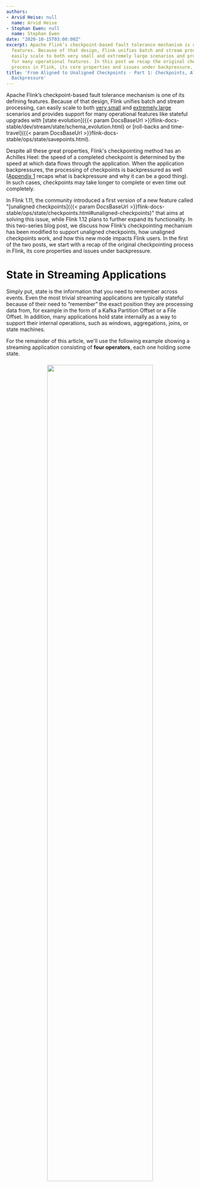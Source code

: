 ```yaml
---
authors:
- Arvid Heise: null
  name: Arvid Heise
- Stephan Ewen: null
  name: Stephan Ewen
date: "2020-10-15T03:00:00Z"
excerpt: Apache Flink’s checkpoint-based fault tolerance mechanism is one of its defining
  features. Because of that design, Flink unifies batch and stream processing, can
  easily scale to both very small and extremely large scenarios and provides support
  for many operational features. In this post we recap the original checkpointing
  process in Flink, its core properties and issues under backpressure.
title: 'From Aligned to Unaligned Checkpoints - Part 1: Checkpoints, Alignment, and
  Backpressure'
---
```


Apache Flink’s checkpoint-based fault tolerance mechanism is one of its defining features. Because of that design, Flink unifies batch and stream processing, can easily scale to both [very small](https://hal.inria.fr/hal-02463206/document) and [extremely large](https://102.alibaba.com/detail?id=35) scenarios and provides support for many operational features like stateful upgrades with [state evolution]({{< param DocsBaseUrl >}}flink-docs-stable/dev/stream/state/schema_evolution.html) or [roll-backs and time-travel]({{< param DocsBaseUrl >}}flink-docs-stable/ops/state/savepoints.html). 

Despite all these great properties, Flink's checkpointing method has an Achilles Heel: the speed of a completed checkpoint is determined by the speed at which data flows through the application. When the application backpressures, the processing of checkpoints is backpressured as well ([Appendix 1](#appendix-1---on-backpressure) recaps what is backpressure and why it can be a good thing). In such cases, checkpoints may take longer to complete or even time out completely.

In Flink 1.11, the community introduced a first version of a new feature called "[unaligned checkpoints]({{< param DocsBaseUrl >}}flink-docs-stable/ops/state/checkpoints.html#unaligned-checkpoints)" that aims at solving this issue, while Flink 1.12 plans to further expand its functionality. In this two-series blog post, we discuss how Flink’s checkpointing mechanism has been modified to support unaligned checkpoints, how unaligned checkpoints work, and how this new mode impacts Flink users. In the first of the two posts, we start with a recap of the original checkpointing process in Flink, its core properties and issues under backpressure.


# State in Streaming Applications

Simply put, state is the information that you need to remember across events. Even the most trivial streaming applications are typically stateful because of their need to “remember” the exact position they are processing data from, for example in the form of a Kafka Partition Offset or a File Offset.
In addition, many applications hold state internally as a way to support their internal operations, such as windows, aggregations, joins, or state machines.

For the remainder of this article, we'll use the following example showing a streaming application consisting of **four operators**, each one holding some state.

<span>
	<center>
	<img vspace="8" style="width:75%" src="{{< siteurl >}}/img/blog/2020-10-15-from-aligned-to-unaligned-checkpoints-part-1/from-aligned-to-unaligned-checkpoints-part-1-1.png" />
	</center>
</span>

## State Persistence through Checkpoints

Streaming applications are long-lived. They inevitably experience hardware and software failures but should, ideally, look from the outside as if no failure ever happened. Since applications are long-lived — and can potentially accumulate very large state —, recomputing partial results after failures can take quite some time, and so a way to persist and recover this (potentially very large) application state is necessary.

Flink relies on its **state checkpointing and recovery mechanism** to implement such behavior, as shown in the figure below. Periodic checkpoints store a snapshot of the application’s state on some Checkpoint Storage (commonly an Object Store or Distributed File System, like S3, HDFS, GCS, Azure Blob Storage, etc.). When a failure is detected, the affected parts of the application are reset to the state of the latest checkpoint (either by a local reset or by loading the state from the checkpoint storage).

<div style="line-height:40%;">
    <br>
</div>

<center>
	<img vspace="8" style="width:90%" src="{{< siteurl >}}/img/blog/2020-10-15-from-aligned-to-unaligned-checkpoints-part-1/from-aligned-to-unaligned-checkpoints-part-1-2.png" />
</center>

<div style="line-height:60%;">
    <br>
</div>

Flink’s checkpoint-based approach differs from the approach taken by other stream processing systems that keep state in a distributed database or write state changes to a log, for example. The checkpoint-based approach has some nice properties, described below, which make it a great option for Flink.

- **Checkpointing has very simple external dependencies**: An _Object Storage_ or a _Distributed FileSystem_ are probably the most available and easiest-to-administer services. Because these are available on all public cloud providers and among the first systems to provide on-premises, Flink becomes well-suited for a _cloud-native_ stack. In addition, these storage systems are cheaper by an order of magnitude (GB/month) when compared to distributed databases, key/value stores, or event brokers.

- **Checkpoints are immutable and versioned**: Together with immutable and versioned inputs (as input streams are, by nature), checkpoints support storing immutable application snapshots that can be used for rollbacks, debugging, testing, or as a cheap alternative to analyze application state outside the production setup.


- **Checkpoints decouple the “stream transport” from the persistence mechanism**: “Stream transport” refers to how data is being exchanged between operators (e.g. during a shuffle). This decoupling is key to Flink’s batch <-> streaming unification in one system, because it allows Flink to implement a data transport that can take the shape of both a low-latency streaming exchange or a decoupled batch data exchange.

# The Checkpointing Mechanism

The fundamental challenge solved by the checkpointing algorithm (details in [this paper](https://pdfs.semanticscholar.org/6fa0/917417d3c213b0e130ae01b7b440b1868dde.pdf)) is drawing a snapshot out of the ever-changing state of a streaming application without suspending the continuous processing of events. Because there are always events in-flight (on the network, in I/O buffers, etc.), up- and downstream operators can be processing events from different times: the sink may write data from 11:04, while the source already ingests events from 11:06. Ideally, all snapshotted data should belong to the same point-in-time, as if the input was paused and we waited until all in-flight data was drained (i.e. the pipeline becoming idle) before taking the snapshot.

To achieve that, Flink injects *checkpoint barriers* into the streams at the sources, which travel through the entire topology and eventually reach the sinks. These barriers divide the stream into a *pre-checkpoint epoch* (all events that are persisted in state or emitted into sinks) and a *post-checkpoint epoch* (events not reflected in the state, to be re-processed when resuming from the checkpoint).

The following figure shows what happens when a barrier reaches an operator.

<span>
	<center>
	<img vspace="8" style="width:100%" src="{{< siteurl >}}/img/blog/2020-10-15-from-aligned-to-unaligned-checkpoints-part-1/from-aligned-to-unaligned-checkpoints-part-1-3.png" />
	</center>
</span>

Operators need to make sure that they take the checkpoint exactly when all pre-checkpoint events are processed and no post-checkpoint events have yet been processed. When the first barrier reaches the head of the input buffer queue and is consumed by the operator, the operator starts the so-called *alignment phase*. During that phase, the operator will not consume any data from the channels where it already received a barrier, until it has received a barrier from all input channels.

Once all barriers are received, the operator snapshots its state, forwards the barrier to the output, and ends the alignment phase, which unblocks all inputs. An operator state snapshot is written into the checkpoint storage, typically asynchronously while data processing continues. Once all operators have successfully written their state snapshot to the checkpoint storage, the checkpoint is successfully completed and can be used for recovery.

One important thing to note here is that the barriers flow with the events, strictly in line. In a healthy setup without backpressure, barriers flow and align in milliseconds. The checkpoint duration is dominated by the time it takes to write the state snapshots to the checkpoint storage, which becomes faster with [incremental checkpoints]({{< param DocsBaseUrl >}}flink-docs-stable/ops/state/large_state_tuning.html#incremental-checkpoints). If the events flow slowly under backpressure, so will the barriers. That means that barriers can take long to travel from sources to sinks resulting in the alignment phase to take even longer to complete.

## Recovery

When operators restart from a checkpoint (automatically during recovery or manually during deployment from a savepoint), the operators first restore their state from the checkpoint storage before resuming the event stream processing.

<span>
	<center>
	<img vspace="8" style="width:100%" src="{{< siteurl >}}/img/blog/2020-10-15-from-aligned-to-unaligned-checkpoints-part-1/from-aligned-to-unaligned-checkpoints-part-1-4.png" />
	</center>
</span>

Since sources are bound to the offsets persisted in the checkpoint, recovery time is often calculated as the sum of the time of the recovery process — outlined in the previous figure — and any additional time needed to process any remaining data up to the point right before the system failure. When an application experiences backpressure, recovery time can also include the total time from the very start of the recovery process until backpressure is fully eliminated.

## Consistency Guarantees

The alignment phase is only necessary for checkpoints with __exactly-once__ processing semantics, which is the default setting in Flink. If an application runs with __at-least-once__ processing semantics, checkpoints will not block any channels with barriers during alignment, which has an additional cost from the duplication of the then-not-blocked events when recovering the operator.

This is not to be confused with having at-least-once semantics only in the sinks — something that many Flink users choose over transactional sinks — because many sink operations are idempotent or converge to the same result (like inputs/outputs to key/value stores). Having at-least-once semantics in an intermediate operator state is often not idempotent (for example a simple count aggregation) and hence using exactly-once checkpoints is advisable for the majority of Flink users.

# Conclusion

This blog post recaps how Flink’s fault tolerance mechanism (based on aligned checkpoints) works, and why checkpointing is a fitting mechanism for a fault-tolerant stream processor. The checkpointing mechanism has been optimized over time to make checkpoints faster and cheaper (with both asynchronous and incremental checkpoints) and faster-to-recover (local caching), but the basic concepts (barriers, alignment, operator state snapshots) are still the same as in the original version.

The next part will dig into a major break with the original mechanism that avoids the alignment phase — the recently-introduced "unaligned checkpoints". Stay tuned for the second part, which explains how unaligned checkpoints work and how they guarantee consistent checkpointing times under backpressure.  

<hr>

## Appendix 1 - On Backpressure

Backpressure refers to the behavior where a slow receiver (e.g. of data/requests) makes the senders slow down in order to not overwhelm the receiver, something that can result in possibly dropping some of the processed data or requests. This is a crucial and very much desirable behavior for systems where completeness/correctness is important. Backpressure is implicitly implemented in many of the most basic building blocks of distributed communication, such as TCP Flow Control, bounded (blocking) I/O queues, poll-based consumers, etc.

Apache Flink implements backpressure across the entire data flow graph. A sink that (temporarily) cannot keep up with the data rate will result in the source connectors slowing down and pulling data out of the source systems more slowly. We believe that this is a good and desirable behavior, because backpressure is not only necessary in order to avoid overwhelming the memory of a receiver (thread), but can also prevent different stages of the streaming application from drifting apart too far.

Consider the example below:
- We have a source (let’s say reading data from Apache Kafka), parsing data, grouping and aggregating data by a key, and writing it to a sink system (some database).
- The application needs to re-group data by key between the parsing and the grouping/aggregation step.

<span>
	<center>
	<img vspace="8" style="width:75%" src="{{< siteurl >}}/img/blog/2020-10-15-from-aligned-to-unaligned-checkpoints-part-1/from-aligned-to-unaligned-checkpoints-part-1-5.png" />
	</center>
</span>

Let’s assume we use a __non-backpressure approach__, like writing the data to a log/MQ for the data re-grouping over the network (the approach used by [Kafka Streams](https://docs.confluent.io/current/streams/architecture.html#backpressure)). If the sink is now slower than the remaining parts of the streaming application (which can easily happen), the first stage (source and parse) will still work as fast as possible to pull data out of the source, parse it, and put it into the log for the shuffle. That intermediate log will accumulate a lot of data, meaning it needs significant capacity, so that in a worst case scenario can hold a full copy of the input data or otherwise result in data loss (when the drift is greater than the retention time).

__With backpressure__, the source/parse stage slows down to match the speed of the sink, keeping both parts of the application closer together in their progress through the data, and avoiding the need to provision a lot of intermediate storage capacity.

<hr>

We'd like to thank Marta Paes Moreira and Markos Sfikas for the wonderful review process.
